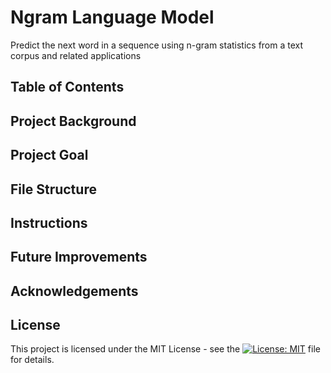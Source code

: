 # Ngram Language Model
Predict the next word in a sequence using n-gram statistics from a text corpus and related applications

## Table of Contents

## Project Background


## Project Goal


## File Structure


## Instructions


## Future Improvements


## Acknowledgements


## License
This project is licensed under the MIT License - see the [![License: MIT](https://img.shields.io/badge/License-MIT-yellow.svg)](https://github.com/leopengningchuan/ngram-language-model?tab=MIT-1-ov-file) file for details.
